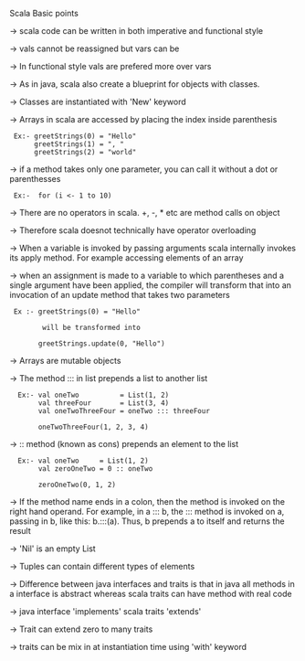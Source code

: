 
Scala Basic points

->  scala code can be written in both imperative and functional style

->  vals cannot be reassigned but vars can be 

->  In functional style vals are prefered more over vars

->  As in java, scala also create a blueprint for objects with classes. 

->  Classes are instantiated with 'New' keyword

->  Arrays in scala are accessed by placing the index inside parenthesis 

     Ex:- greetStrings(0) = "Hello"
          greetStrings(1) = ", "
          greetStrings(2) = "world" 

->  if a method takes only one parameter, you can call it without a dot or parenthesses

     Ex:-  for (i <- 1 to 10)


->  There are no operators in scala. +, -, * etc are method calls on object

->  Therefore scala doesnot technically have operator overloading

->  When a variable is invoked by passing arguments scala internally invokes its apply method. For example accessing elements of an array

->  when an assignment is made to a variable to which parentheses and a single argument have been applied, the compiler will transform that into an invocation 
    of an update method that takes two parameters
 
     Ex :- greetStrings(0) = "Hello"
               
            will be transformed into
 
           greetStrings.update(0, "Hello")

->  Arrays are mutable objects

->  The method ::: in list prepends a list to another list

      Ex:- val oneTwo          = List(1, 2)
           val threeFour       = List(3, 4)
           val oneTwoThreeFour = oneTwo ::: threeFour
        
           oneTwoThreeFour(1, 2, 3, 4)

 ->  :: method (known as cons) prepends an element to the list

      Ex:- val oneTwo     = List(1, 2)
           val zeroOneTwo = 0 :: oneTwo

           zeroOneTwo(0, 1, 2)

->  If the method name ends in a colon, then the method is invoked on the right hand operand. For example, in 
    a ::: b, the ::: method is invoked on a, passing in b, like this: b.:::(a). Thus, b prepends 
    a to itself and returns the result

->  'Nil' is an empty List

->  Tuples can contain different types of elements

->  Difference between java interfaces and traits is that in java all methods in a interface is abstract whereas scala traits can have method with real code

->  java interface 'implements' scala traits 'extends'

->  Trait can extend zero to many traits

->  traits can be mix in at instantiation time using 'with' keyword

